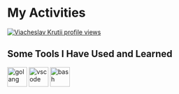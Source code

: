# My Activities
[![Viacheslav Krutii profile views](https://u8views.com/api/v1/github/profiles/141836083/views/day-week-month-total-count.svg)](https://u8views.com/github/ViacheslavKrutii)
<h2>Some Tools I Have Used and Learned</h2>
<p align="left">
<img src="https://cdn.jsdelivr.net/gh/devicons/devicon/icons/go/go-original-wordmark.svg" alt="golang" width="45" height="45"/>
<img src="https://cdn.jsdelivr.net/gh/devicons/devicon/icons/vscode/vscode-original.svg" alt="vscode" width="45" height="45"/>
<img src="https://cdn.jsdelivr.net/gh/devicons/devicon/icons/bash/bash-original.svg" alt="bash" width="45" height="45"/>
</p>
